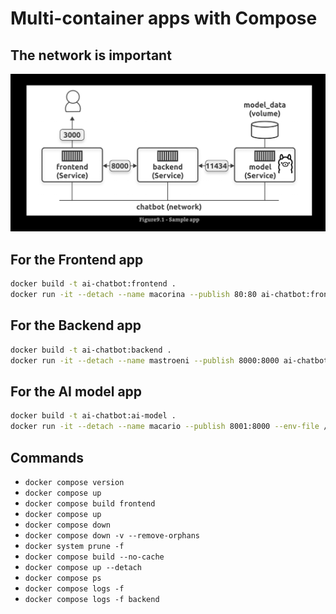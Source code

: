 # Multi-container apps with Compose

## The network is important

![alt text](images/multi-container-apps/image.png)

## For the Frontend app

```bash
docker build -t ai-chatbot:frontend .
docker run -it --detach --name macorina --publish 80:80 ai-chatbot:frontend
```

## For the Backend app

```bash
docker build -t ai-chatbot:backend .
docker run -it --detach --name mastroeni --publish 8000:8000 ai-chatbot:backend
```

## For the AI model app

```bash
docker build -t ai-chatbot:ai-model .
docker run -it --detach --name macario --publish 8001:8000 --env-file /Users/frgonzal/Documents/vit/docker-containers/ai-compose/ai-model/.env ai-chatbot:ai-model
```

## Commands

* `docker compose version`
* `docker compose up`
* `docker compose build frontend`
* `docker compose up`
* `docker compose down`
* `docker compose down -v --remove-orphans`
* `docker system prune -f`
* `docker compose build --no-cache`
* `docker compose up --detach`
* `docker compose ps`
* `docker compose logs -f`
* `docker compose logs -f backend`